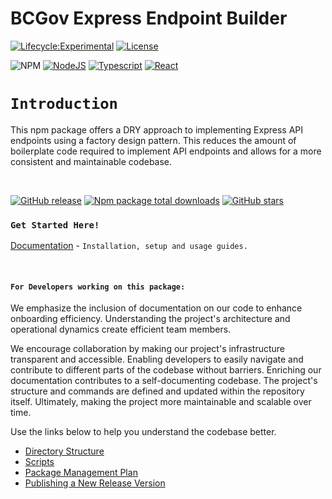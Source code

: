 # BCGov Express Endpoint Builder

[![Lifecycle:Experimental](https://img.shields.io/badge/Lifecycle-Experimental-339999)](Redirect-URL)
[![License](https://img.shields.io/badge/License-Apache%202.0-blue.svg)](LICENSE)

![NPM](https://img.shields.io/badge/NPM-%23CB3837.svg?style=for-the-badge&logo=npm&logoColor=white)
[![NodeJS](https://img.shields.io/badge/Node.js_20-43853D?style=for-the-badge&logo=node.js&logoColor=white)](NodeJS)
[![Typescript](https://img.shields.io/badge/TypeScript_5-007ACC?style=for-the-badge&logo=typescript&logoColor=white)](Typescript)
[![React](https://img.shields.io/badge/-ReactJs-61DAFB?logo=react&logoColor=white&style=for-the-badge)](React)

# `Introduction`

This npm package offers a DRY approach to implementing Express API endpoints using a factory design pattern. This reduces the amount of boilerplate code required to implement API endpoints and allows for a more consistent and maintainable codebase.

<br />

[![GitHub release](https://img.shields.io/github/v/release/bcgov/citz-imb-endpoint-builder.svg)](https://GitHub.com/bcgov/citz-imb-express-typeorm/releases/)
[![Npm package total downloads](https://badgen.net/npm/dt/@bcgov/citz-imb-endpoint-builder)](https://www.npmjs.com/package/@bcgov/citz-imb-endpoint-builder)
[![GitHub stars](https://img.shields.io/github/stars/bcgov/citz-imb-express-typeorm.svg?style=social&label=Star&maxAge=2592000)](https://GitHub.com/bcgov/citz-imb-express-typeorm/stargazers/)

### `Get Started Here!`

[Documentation] - `Installation, setup and usage guides.`

<br />

#### `For Developers working on this package:`

We emphasize the inclusion of documentation on our code to enhance onboarding efficiency. Understanding the project's architecture and operational dynamics create efficient team members.

We encourage collaboration by making our project's infrastructure transparent and accessible. Enabling developers to easily navigate and contribute to different parts of the codebase without barriers. Enriching our documentation contributes to a self-documenting codebase. The project's structure and commands are defined and updated within the repository itself. Ultimately, making the project more maintainable and scalable over time.

Use the links below to help you understand the codebase better.

- [Directory Structure]
- [Scripts]
- [Package Management Plan]
- [Publishing a New Release Version]

<br />

<!-- Link References -->
[CITZ IMB Common Code]: mailto:citz.codemvp@gov.bc.ca?subject=SSO%20Packages%20Support
[Documentation]: https://developer.gov.bc.ca/docs/default/component/citz-imb-endpoint-builder-npm-package
[Directory Structure]: https://github.com/bcgov/citz-imb-endpoint-builder/wiki/Directory-Structure
[Scripts]: https://github.com/bcgov/citz-imb-endpoint-builder/wiki/Scripts
[Publishing a New Release Version]: https://citz-imb.atlassian.net/l/cp/rj2F0y2n
[Package Management Plan]: https://citz-imb.atlassian.net/l/cp/jcxjEmBf
